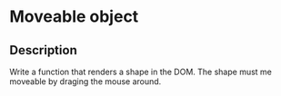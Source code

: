 # Moveable object

## Description

Write a function that renders a shape in the DOM. The shape must me moveable by draging the mouse around.
